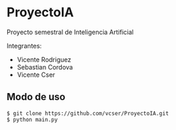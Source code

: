 ﻿# ProyectoIA
Proyecto semestral de Inteligencia Artificial

Integrantes:
- Vicente Rodriguez
- Sebastian Cordova
- Vicente Cser

## Modo de uso
```
$ git clone https://github.com/vcser/ProyectoIA.git
$ python main.py
```
